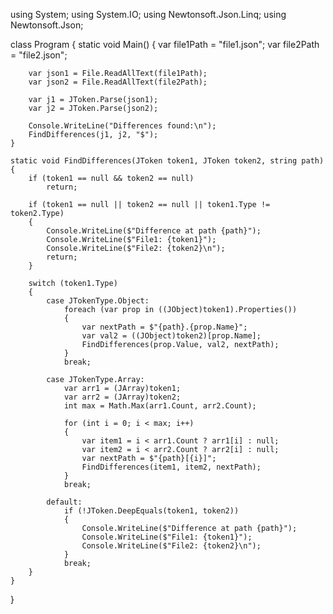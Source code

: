 using System;
using System.IO;
using Newtonsoft.Json.Linq;
using Newtonsoft.Json;

class Program
{
    static void Main()
    {
        var file1Path = "file1.json";
        var file2Path = "file2.json";

        var json1 = File.ReadAllText(file1Path);
        var json2 = File.ReadAllText(file2Path);

        var j1 = JToken.Parse(json1);
        var j2 = JToken.Parse(json2);

        Console.WriteLine("Differences found:\n");
        FindDifferences(j1, j2, "$");
    }

    static void FindDifferences(JToken token1, JToken token2, string path)
    {
        if (token1 == null && token2 == null)
            return;

        if (token1 == null || token2 == null || token1.Type != token2.Type)
        {
            Console.WriteLine($"Difference at path {path}");
            Console.WriteLine($"File1: {token1}");
            Console.WriteLine($"File2: {token2}\n");
            return;
        }

        switch (token1.Type)
        {
            case JTokenType.Object:
                foreach (var prop in ((JObject)token1).Properties())
                {
                    var nextPath = $"{path}.{prop.Name}";
                    var val2 = ((JObject)token2)[prop.Name];
                    FindDifferences(prop.Value, val2, nextPath);
                }
                break;

            case JTokenType.Array:
                var arr1 = (JArray)token1;
                var arr2 = (JArray)token2;
                int max = Math.Max(arr1.Count, arr2.Count);

                for (int i = 0; i < max; i++)
                {
                    var item1 = i < arr1.Count ? arr1[i] : null;
                    var item2 = i < arr2.Count ? arr2[i] : null;
                    var nextPath = $"{path}[{i}]";
                    FindDifferences(item1, item2, nextPath);
                }
                break;

            default:
                if (!JToken.DeepEquals(token1, token2))
                {
                    Console.WriteLine($"Difference at path {path}");
                    Console.WriteLine($"File1: {token1}");
                    Console.WriteLine($"File2: {token2}\n");
                }
                break;
        }
    }
}
